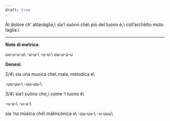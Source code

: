 ```yaml
---
draft: true
---
```


Àl dolóre ch’ àttanàglia,\\
sìa’l suòno chè\\
più del tuono è,\\
còll’archètto mùto tàglia.\\

---
**Note di metrica**:

uu-u-u-u\\
-u-u-\\
-u-u-\\
uu-u-u-u

**Genesi**:

2/4\\
sìa una musica che\\
mala, melodica e\\

-uu-uu-\\
-uu-uu-\\

3/4\\
sìa’l suòno che,\\
come ’l tuono è\\

-u-u-\\
-u-u-\\

sìa ‘na mùsica ché\\
màlincònica e\\
-uu-uu-\\
-u-uuu\\